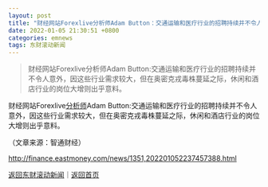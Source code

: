 ```yaml
---
layout: post
title: "财经网站Forexlive分析师Adam Button：交通运输和医疗行业的招聘持续并不令人意外"
date: 2022-01-05 21:30:51 +0800
categories: emnews
tags: 东财滚动新闻
---
```

> 财经网站Forexlive分析师Adam Button:交通运输和医疗行业的招聘持续并不令人意外，因这些行业需求较大，但在奥密克戎毒株蔓延之际，休闲和酒店行业的岗位大增则出乎意料。

<p>财经网站Forexlive<span id="Info.3224"><a href="http://data.eastmoney.com/invest/invest/default.html" class="infokey">分析师</a></span>Adam Button:交通运输和医疗行业的招聘持续并不令人意外，因这些行业需求较大，但在奥密克戎毒株蔓延之际，休闲和酒店行业的岗位大增则出乎意料。</p><p class="em_media">（文章来源：智通财经）</p>

<http://finance.eastmoney.com/news/1351,202201052237457388.html>

[返回东财滚动新闻](//finews.withounder.com/emnews/)｜[返回首页](//finews.withounder.com/)
